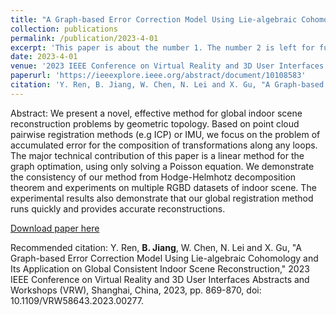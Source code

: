 ```yaml
---
title: "A Graph-based Error Correction Model Using Lie-algebraic Cohomology and Its Application on Global Consistent Indoor Scene Reconstruction"
collection: publications
permalink: /publication/2023-4-01
excerpt: 'This paper is about the number 1. The number 2 is left for future work.'
date: 2023-4-01
venue: '2023 IEEE Conference on Virtual Reality and 3D User Interfaces Abstracts and Workshops (VRW)'
paperurl: 'https://ieeexplore.ieee.org/abstract/document/10108583'
citation: 'Y. Ren, B. Jiang, W. Chen, N. Lei and X. Gu, "A Graph-based Error Correction Model Using Lie-algebraic Cohomology and Its Application on Global Consistent Indoor Scene Reconstruction," 2023 IEEE Conference on Virtual Reality and 3D User Interfaces Abstracts and Workshops (VRW), Shanghai, China, 2023, pp. 869-870, doi: 10.1109/VRW58643.2023.00277.'
---
```


Abstract:
We present a novel, effective method for global indoor scene reconstruction problems by geometric topology. Based on point cloud pairwise registration methods (e.g ICP) or IMU, we focus on the problem of accumulated error for the composition of transformations along any loops. The major technical contribution of this paper is a linear method for the graph optimation, using only solving a Poisson equation. We demonstrate the consistency of our method from Hodge-Helmhotz decomposition theorem and experiments on multiple RGBD datasets of indoor scene. The experimental results also demonstrate that our global registration method runs quickly and provides accurate reconstructions.

[Download paper here](https://ieeexplore.ieee.org/abstract/document/10108583)

Recommended citation: Y. Ren, **B. Jiang**, W. Chen, N. Lei and X. Gu, "A Graph-based Error Correction Model Using Lie-algebraic Cohomology and Its Application on Global Consistent Indoor Scene Reconstruction," 2023 IEEE Conference on Virtual Reality and 3D User Interfaces Abstracts and Workshops (VRW), Shanghai, China, 2023, pp. 869-870, doi: 10.1109/VRW58643.2023.00277.
